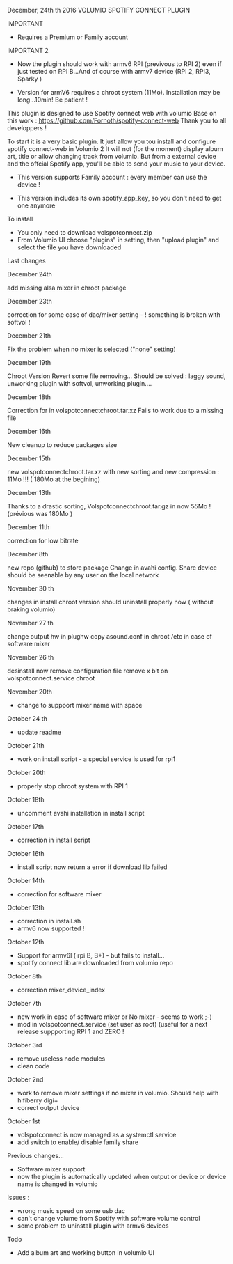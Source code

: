 December, 24th th 2016
	VOLUMIO SPOTIFY CONNECT PLUGIN

IMPORTANT

- Requires a Premium or Family account


IMPORTANT 2

- Now the plugin should work with armv6 RPI (previvous to RPI 2) even if just tested on RPI B...And of course with armv7 device (RPI 2, RPI3, Sparky ) 

- Version for armV6 requires a chroot system (11Mo). Installation may be long...10min! Be patient !	

This plugin is designed to use Spotify connect web with volumio
Base on this work : https://github.com/Fornoth/spotify-connect-web
Thank you to all developpers !

To start it is a very basic plugin.
It just allow you tou install and configure spotify connect-web in Volumio 2
It will not (for the moment) display album art, title or allow changing track from volumio.
But from a external device and the offcial Spotify app, you'll be able to send your music to your device.

- This version supports Family account : every member can use the device !

- This version includes its own spotify_app_key, so you don't need to get one anymore

To install
- You only need to download volspotconnect.zip
- From Volumio UI choose "plugins" in setting, then "upload plugin" and select the file you have downloaded 

Last changes

December 24th

add missing alsa mixer in chroot package

December 23th

correction for some case of dac/mixer setting - ! something is broken with softvol ! 

December 21th

Fix the problem when no mixer is selected ("none" setting) 

December 19th

Chroot Version Revert some file removing... Should be solved : laggy sound, unworking plugin with softvol, unworking plugin....

December 18th

Correction for in volspotconnectchroot.tar.xz Fails to work due to a missing file

December 16th

New cleanup to reduce packages size

December 15th

new volspotconnectchroot.tar.xz with new sorting and new compression : 11Mo !!! ( 180Mo at the begining)

December 13th

Thanks to a drastic sorting, Volspotconnectchroot.tar.gz in now 55Mo ! (prévious was 180Mo )

December 11th

correction for low bitrate

December 8th

new repo (github) to store package
Change in avahi config. Share device should be seenable by any user on the local network

November 30 th

changes in install
chroot version should uninstall properly now ( without braking volumio)

November 27 th

change output hw in plughw
copy asound.conf in chroot /etc in case of software mixer

November 26 th

desinstall now remove configuration file
remove x bit on volspotconnect.service chroot

November 20th

- change to suppport mixer name with space

October 24 th

- update readme

October 21th

- work on install script - a special service is used for rpi1

October 20th

- properly stop chroot system with RPI 1

October 18th

- uncomment avahi installation in install script

October 17th

- correction in install script

October 16th

- install script now return a error if download lib failed

October 14th

- correction for software mixer

October 13th

- correction in install.sh
- armv6 now supported !

October 12th

- Support for armv6l ( rpi B, B+) - but fails to install...
- spotify connect lib are downloaded from volumio repo

October 8th

- correction mixer_device_index

October 7th

- new work in case of software mixer or No mixer - seems to work ;-)
- mod in volspotconnect.service (set user as root) (useful for a next release suppporting RPI 1 and ZERO !

October 3rd

- remove useless node modules
- clean code

October 2nd

- work to remove mixer settings if no mixer in volumio. Should help with hifiberry digi+ 
- correct output device

October 1st

- volspotconnect is now managed as a systemctl service
- add switch to enable/ disable family share 

Previous changes...

- Software mixer support
- now the plugin is automatically updated when output or device or device name is changed in volumio

Issues : 

- wrong music speed on some usb dac
- can't change volume from Spotify with software volume control
- some problem to uninstall plugin with armv6 devices


Todo

- Add album art and working button in volumio UI
